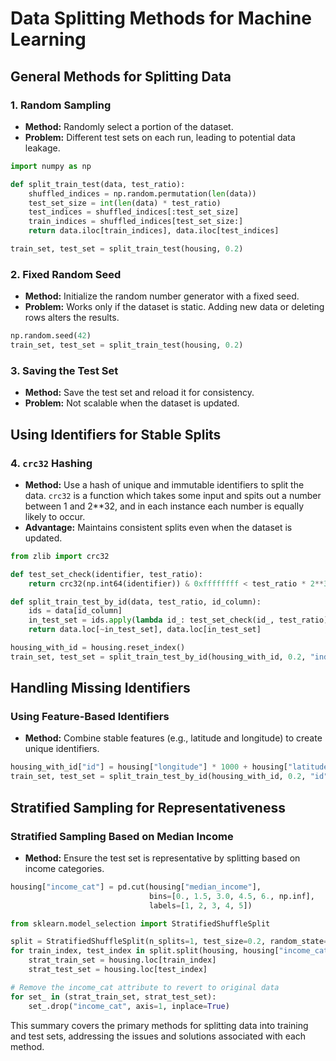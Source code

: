 
# Data Splitting Methods for Machine Learning

## General Methods for Splitting Data

### 1. Random Sampling
- **Method:** Randomly select a portion of the dataset.
- **Problem:** Different test sets on each run, leading to potential data leakage.

```python
import numpy as np

def split_train_test(data, test_ratio):
    shuffled_indices = np.random.permutation(len(data))
    test_set_size = int(len(data) * test_ratio)
    test_indices = shuffled_indices[:test_set_size]
    train_indices = shuffled_indices[test_set_size:]
    return data.iloc[train_indices], data.iloc[test_indices]

train_set, test_set = split_train_test(housing, 0.2)
```

### 2. Fixed Random Seed
- **Method:** Initialize the random number generator with a fixed seed.
- **Problem:** Works only if the dataset is static. Adding new data or deleting rows alters the results.

```python
np.random.seed(42)
train_set, test_set = split_train_test(housing, 0.2)
```

### 3. Saving the Test Set
- **Method:** Save the test set and reload it for consistency.
- **Problem:** Not scalable when the dataset is updated.

## Using Identifiers for Stable Splits

### 4. `crc32` Hashing
- **Method:** Use a hash of unique and immutable identifiers to split the data. `crc32` is a function which takes some input and spits out a number between 1 and 2**32, and in each instance each number is equally likely to occur.
- **Advantage:** Maintains consistent splits even when the dataset is updated.

```python
from zlib import crc32

def test_set_check(identifier, test_ratio):
    return crc32(np.int64(identifier)) & 0xffffffff < test_ratio * 2**32

def split_train_test_by_id(data, test_ratio, id_column):
    ids = data[id_column]
    in_test_set = ids.apply(lambda id_: test_set_check(id_, test_ratio))
    return data.loc[~in_test_set], data.loc[in_test_set]

housing_with_id = housing.reset_index()
train_set, test_set = split_train_test_by_id(housing_with_id, 0.2, "index")
```

## Handling Missing Identifiers

### Using Feature-Based Identifiers
- **Method:** Combine stable features (e.g., latitude and longitude) to create unique identifiers.

```python
housing_with_id["id"] = housing["longitude"] * 1000 + housing["latitude"]
train_set, test_set = split_train_test_by_id(housing_with_id, 0.2, "id")
```

## Stratified Sampling for Representativeness

### Stratified Sampling Based on Median Income
- **Method:** Ensure the test set is representative by splitting based on income categories.

```python
housing["income_cat"] = pd.cut(housing["median_income"],
                               bins=[0., 1.5, 3.0, 4.5, 6., np.inf],
                               labels=[1, 2, 3, 4, 5])

from sklearn.model_selection import StratifiedShuffleSplit

split = StratifiedShuffleSplit(n_splits=1, test_size=0.2, random_state=42)
for train_index, test_index in split.split(housing, housing["income_cat"]):
    strat_train_set = housing.loc[train_index]
    strat_test_set = housing.loc[test_index]

# Remove the income_cat attribute to revert to original data
for set_ in (strat_train_set, strat_test_set):
    set_.drop("income_cat", axis=1, inplace=True)
```

This summary covers the primary methods for splitting data into training and test sets, addressing the issues and solutions associated with each method.
